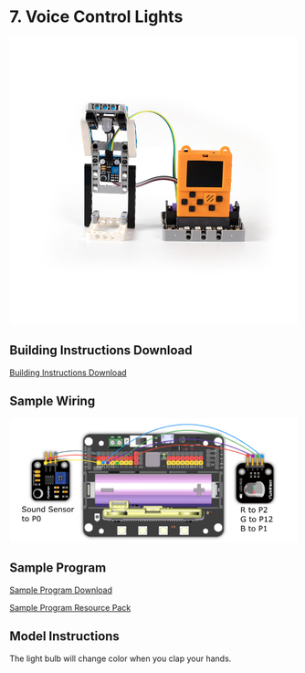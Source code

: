 # 7. Voice Control Lights

![](../../images/light2.jpg)

## Building Instructions Download

[Building Instructions Download](https://drive.google.com/drive/folders/16T0mfS0QbxXfHf4GvNz62Xd2x8dvOq4m?usp=sharing)

## Sample Wiring

![](../../images/light_wire.png)

## Sample Program

[Sample Program Download](https://makecode.com/_Jbv0Ad7CcJah)

[Sample Program Resource Pack](https://bit.ly/AIHealthCareSetHex)

## Model Instructions

The light bulb will change color when you clap your hands.